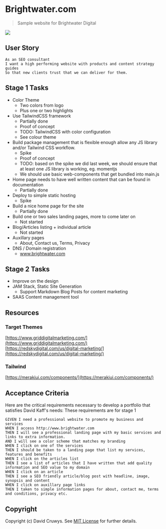 # Brightwater.com

> Sample website for Brightwater Digital

![](./screenshot.png)


## User Story

```
As an SEO consultant
I want a high performing website with products and content strategy guides
So that new clients trust that we can deliver for them.
```

## Stage 1 Tasks

- Color Theme
  - Two colors from logo
  - Plus one or two highlights
- Use TailwindCSS framework
  - Partially done
  - Proof of concept
  - TODO: TailwindCSS with color configuration
  - See colour theme
- Build package management that is flexible enough allow any JS library and/or Tailwind CSS workflow.
  - Spike
  - Proof of concept
  - TODO: based on the spike we did last week, we should ensure that at least one JS library is working, eg. momentjs
  - We should use basic web-components that get bundled into main.js
- Home page needs to have well written content that can be found in documentation
  - Partially done
- Deploy to simple static hosting
  - Spike
- Build a nice home page for the site
  - Partially done
- Build one or two sales landing pages, more to come later on
  - Not started
- Blog/Articles listing + individual article
  - Not started
- Auxillary pages
  - About, Contact us, Terms, Privacy
- DNS / Domain registration
  - www.brightwater.com

## Stage 2 Tasks

- Improve on the design
- JAM Stack, Static Site Generation
  - Support Markdown Blog Posts for content marketing
- SAAS Content management tool

## Resources

### Target Themes

[https://www.griddigitalmarketing.com/](https://www.griddigitalmarketing.com/)
[https://redskydigital.com/us/digital-marketing/](https://redskydigital.com/us/digital-marketing/)

### Tailwind

[https://merakiui.com/components/](https://merakiui.com/components/)


## Acceptance Criteria

Here are the critical requirements necessary to develop a portfolio that satisfies David Kaff's needs:
These requirements are for stage 1

```
GIVEN I need a professional website to promote my business and services
WHEN I access http://www.brightwater.com
THEN I will see a professional landing page with my basic services and links to extra information.
AND I will see a color scheme that matches my branding
WHEN I click on one of the services
THEN I should be taken to a landing page that list my services, features and benefits
WHEN I click on the articles list
THEN I see a list of articles that I have written that add quality information and SEO value to my domain
WHEN I click on an article
THEN I see a SEO friendly article/blog post with headline, image, synopsis and content
WHEN I click on auxillary page links
THEN I taken to simple information pages for about, contact me, terms and conditions, privacy etc.
```

## Copyright

Copyright (c) David Cruwys. See [MIT License](LICENSE.txt) for further details.
